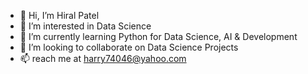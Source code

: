 - 👋 Hi, I’m Hiral Patel
- 👀 I’m interested in Data Science
- 🌱 I’m currently learning Python for Data Science, AI & Development
- 💞️ I’m looking to collaborate on Data Science Projects
- 📫 reach me at harry74046@yahoo.com

<!---
harry74046/harry74046 is a ✨ special ✨ repository because its `About Me.md` (this file) appears on your GitHub profile.
You can click the Preview link to take a look at your changes.
--->
